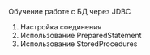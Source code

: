   Обучение работе с БД через JDBC
  
  1. Настройка соединения
  2. Использование PreparedStatement
  3. Использование StoredProcedures
    
    
    

   
   
    

    
    
    
  

    

    
    



